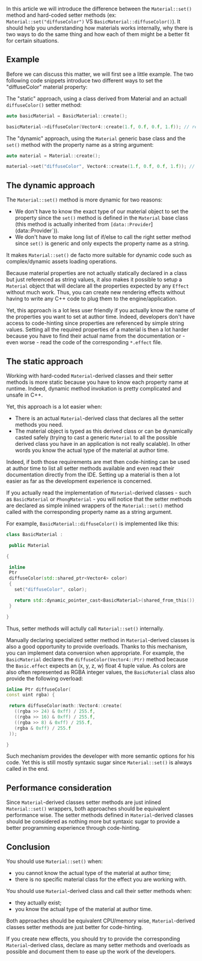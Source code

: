 In this article we will introduce the difference between the `Material::set()` method and hard-coded setter methods (ex: `Material::set("diffuseColor")` VS `BasicMaterial::diffuseColor()`). It should help you understanding how materials works internally, why there is two ways to do the same thing and how each of them might be a better fit for certain situations.

Example
-------

Before we can discuss this matter, we will first see a little example. The two following code snippets introduce two different ways to set the "diffuseColor" material property:

The "static" approach, using a class derived from Material and an actuall `diffuseColor()` setter method:

```cpp
auto basicMaterial = BasicMaterial::create();

basicMaterial->diffuseColor(Vector4::create(1.f, 0.f, 0.f, 1.f)); // red 
```


The "dynamic" approach, using the `Material` generic base class and the `set()` method with the property name as a string argument:

```cpp
auto material = Material::create();

material->set("diffuseColor", Vector4::create(1.f, 0.f, 0.f, 1.f)); // red 
```


The dynamic approach
--------------------

The `Material::set()` method is more dynamic for two reasons:

-   We don't have to know the exact type of our material object to set the property since the `set()` method is defined in the `Material` base class (this method is actually inherited from `[data::Provider`](data::Provider`)).
-   We don't have to make long list of if/else to call the right setter method since `set()` is generic and only expects the property name as a string.

It makes `Material::set()` de facto more suitable for dynamic code such as complex/dynamic assets loading operations.

Because material properties are not actually statically declared in a class but just referenced as string values, it also makes it possible to setup a `Material` object that will declare all the properties expected by any `Effect` without much work. Thus, you can create new rendering effects without having to write any C++ code to plug them to the engine/application.

Yet, this approach is a lot less user friendly if you actually know the name of the properties you want to set at author time. Indeed, developers don't have access to code-hinting since properties are referenced by simple string values. Setting all the required properties of a material is then a lot harder because you have to find their actual name from the documentation or - even worse - read the code of the corresponding `*.effect` file.

The static approach
-------------------

Working with hard-coded `Material`-derived classes and their setter methods is more static because you have to know each property name at runtime. Indeed, dynamic method invokation is pretty complicated and unsafe in C++.

Yet, this approach is a lot easier when:

-   There is an actual `Material`-derived class that declares all the setter methods you need.
-   The material object is typed as this derived class or can be dynamically casted safely (trying to cast a generic `Material` to all the possible derived class you have in an application is not really scalable). In other words you know the actual type of the material at author time.

Indeed, if both those requirements are met then code-hinting can be used at author time to list all setter methods available and even read their documentation directly from the IDE. Setting up a material is then a lot easier as far as the development experience is concerned.

If you actually read the implementation of `Material`-derived classes - such as `BasicMaterial` or `PhongMaterial` - you will notice that the setter methods are declared as simple inlined wrappers of the `Material::set()` method called with the corresponding property name as a string argument.

For example, `BasicMaterial::diffuseColor()` is implemented like this:

```cpp
class BasicMaterial :

 public Material

{

 inline
 Ptr
 diffuseColor(std::shared_ptr<Vector4> color)
 {
   set("diffuseColor", color);

   return std::dynamic_pointer_cast<BasicMaterial>(shared_from_this());
 }

} 
```


Thus, setter methods will actully call `Material::set()` internally.

Manually declaring specialized setter method in `Material`-derived classes is also a good opportunity to provide overloads. Thanks to this mechanism, you can implement data conversion when appropriate. For example, the `BasicMaterial` declares the `diffuseColor(Vector4::Ptr)` method because the `Basic.effect` expects an (x, y, z, w) float 4 tuple value. As colors are also often represented as RGBA integer values, the `BasicMaterial` class also provide the following overload:

```cpp
inline Ptr diffuseColor(
const uint rgba) {

 return diffuseColor(math::Vector4::create(
   ((rgba >> 24) & 0xff) / 255.f,
   ((rgba >> 16) & 0xff) / 255.f,
   ((rgba >> 8) & 0xff) / 255.f,
   (rgba & 0xff) / 255.f
 ));

} 
```


Such mechanism provides the developer with more semantic options for his code. Yet this is still mostly syntaxic sugar since `Material::set()` is always called in the end.

Performance consideration
-------------------------

Since `Material`-derived classes setter methods are just inlined `Material::set()` wrappers, both approaches should be equivalent performance wise. The setter methods defined in `Material`-derived classes should be considered as nothing more but syntaxic sugar to provide a better programming experience through code-hinting.

Conclusion
----------

You should use `Material::set()` when:

-   you cannot know the actual type of the material at author time;
-   there is no specific material class for the effect you are working with.

You should use `Material`-derived class and call their setter methods when:

-   they actually exist;
-   you know the actual type of the material at author time.

Both approaches should be equivalent CPU/memory wise, `Material`-derived classes setter methods are just better for code-hinting.

If you create new effects, you should try to provide the corresponding `Material`-derived class, declare as many setter methods and overloads as possible and document them to ease up the work of the developers.

